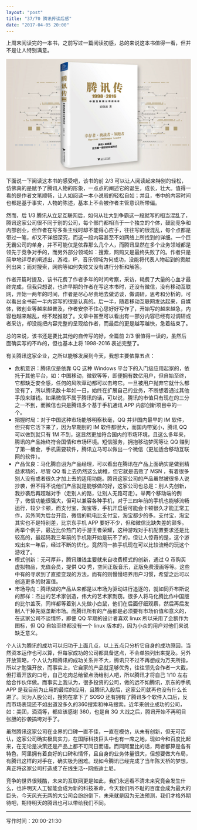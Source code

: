 ```yaml
---
layout: "post"
title: "37/70 腾讯传读后感"
date: "2017-04-05 20:00"
---
```


上周末阅读完的一本书，之前写过一篇阅读初感，总的来说这本书值得一看，但并不是让人特别满意。

![](https://raw.githubusercontent.com/noparkinghere/noparkinghere.github.io/master/img/2017-03-23-腾讯传读后初感/1.jpg)

<!-- more -->

下面说一下阅读这本书的感受吧，该书的前 2/3 可以让人阅读起来特别的轻松，仿佛真的是赋予了腾讯人物的形象，一点点的阐述它的诞生，成长，壮大。值得一看的是作者文笔顺畅，让人如阅读一本小说般的轻松自如；并且，书中的内容时间也都是基于事实，人物的陈述，基本上不会被作者主管意识所带偏。

然而，后 1/3 腾讯从立足互联网后，如何从壮大到争霸这一段就写的相当混乱了，腾讯这家公司很不同于别的公司，每个部门都相当于一个独立的个体，鼓励竞争和内部创业，但作者在写多条主线时却不能得心应手，往往写的很混乱，每个点都是带过一笔，却又不详细深究，而这一段内容甚至不如网络上所找到的详细。一个巨无霸公司的单身，并不可能仅是依靠那么几个人，而腾讯显然在多个业务领域都是领先于竞争对手的，而另外部分领域如：搜索，网购又是最终失败了的。作者只是简单地详尽的阐述出，游戏，IP，音乐领域为何成功，没能将代表人物起到的贡献列出来；而对搜索，网购等如何失败又没有进行分析和解答。

作者开篇时提及，该书花费了作者多年的时间考察，采访，耗费了大量的心血才最终完成，但我只想说，也许早期的作者在写这本书时，还没有微信，没有移动互联网，开始一两年的时间，作者是尽心尽责地去做访谈，做调研，思考和分析的，可以看出全书前一半内容写的很是认真的。后一半，随着移动互联网发达起来，自媒体，微创业等越来越普及，作者安奈不住心思好好写作了，开始写的越来越急，内容也越来越乱，经不起推敲了。文章中甚至可以看出有一部分内容已经有过调研或者采访，却没能把内容完整的呈现给作者，而最后的更是越写越快，急着结束了。

总的来说，该书还是要比其他的自传写的好，全篇前 2/3 很值得一读的，虽然后面确实写的不咋的，但也基本上将 1998-2016 表述完整了。

有关腾讯这家企业，之所以能够发展到今天，我想主要依靠五点：
- 危机意识：腾讯仅是依靠 QQ 这种 Windows 平台下的入门级应用起家的，依托于其他平台，如：中国移动，微软等等，即便拥有数亿用户，但自始至终，它都缺乏安全感，任何的风吹草动都可以击垮它。一旦被用户抛弃它就什么都没有了，所以腾讯数十年如一日，始终在扩展自己的业务，不断想着通过其他手段来赚钱。如果微信不属于腾讯的话，可以说，腾讯的市值只有现在的三分之一不到，而微信也只是腾讯多个基于手机通讯 APP 内部创新项目中的一个。
- 把握时局：对于中国这种市场能够明察秋毫，QQ 并非国内最早的 IM 软件，但只有它活下来了，因为早期别的 IM 软件都很大，而国内带宽小，腾讯 QQ 可以做到就只有 1M 不到，这显然更加符合国内的市场环境，且这么多年来，腾讯的产品始终符合国情和市场环境。短信服务，拥抱移动梦网等让 QQ 赚到了第一桶金，手机需要软件，腾讯立马可以做出一个微信（更加适合移动互联网的软件）。
- 产品优良：马化腾自诩为产品经理，可以看出在腾讯在产品上面确实是做到精益求精的，尽管 QQ 看上去仍然这么幼稚，但它就是击败了 MSN ，有着很多别人没有或者很久才加上去的适用功能。腾讯这家公司的产品虽然被很多人说抄袭，但不得不说他们产品就是能够做的好，这家公司也总是：别人先创新，我抄袭后再超越对手（走别人的路，让别人无路可走）。举两个移动端的例子，微信功能很强大，但可以兼容各种手机，对于三四年前的手机也能够流畅运行，较少卡顿，而支付宝，淘宝等，手机开启后可能会卡顿很久才能正常工作，另外同为后台开启，微信的耗电比支付宝，淘宝都少的多。支付宝，淘宝其实也不是特别差，比京东手机 APP 要好不少，但和微信比缺失差的颇多。再举个例子，最近比价热门的手游王者荣耀，这种游戏对手机配置要求还是比较高的，最起码我三年前的手机刚开始是玩不了的，但让人惊奇的是，这个游戏出来一年后，经过不断的优化，竟然同一款手机现在可以比较流畅的玩这个游戏了。
- 模式创新：无可厚非，腾讯赚钱主要就来自收费模式的创新，通过 Q 币购买虚拟物品，充值会员，提供 QQ 秀，空间正版音乐，正版免费漫画等等。这些中有的寻求到了直接变现的方法，而有的则慢慢培养用户习惯，希望之后可以创造更多的财富值。
- 市场导向：腾讯做的产品从来都是以市场为驱动进行追逐的，就如同乔布斯说的那样：杰出的艺术家创造，伟大的艺术家剽窃。很多人将马化腾比作中国版的比尔盖茨，同样都等着别人先做小白鼠，他们在后面仔细观察，然后再后发制人干掉先驱垄断市场。而腾讯所有的产品都是必须要有市场价值和意义的，在这家公司不谈情怀，即便 QQ 早期的设计者喜欢 linux 所以采用了企鹅作为图标，但 QQ 自始至终都没有一个 linux 版本的，因为小众的用户对他们来说缺乏意义。

个人认为腾讯的成功可以归功于上面几点，以上五点只分析它自身的成功原因，当然资本运作也可以算，但每家成功的公司都具备这点，不会单独列出来提及。另外开放策略，个人认为和腾讯的成功关系并不大，腾讯只不过不再想成为万夫所指，所以才勉强开放，而事实上，它自家的产品就足够优秀，往往领先合作者一大截，但打着开放的口号，自己吃肉总给留点汤给别人吧，所以腾讯才将自己 1/10 左右给合作伙伴做。而事实上我认为，很多投资的公司，做的远不如腾讯，京东的手机 APP 是我目前为止用的最烂的应用，且腾讯入股后，这家公司就再也没有什么长进了。同为入股公司，搜狗在拿下了 SOSO 还有拥有了腾讯多个软件入口后，反而市场表现还不如出道没多久的360搜索和神马搜索。近年来创业成功的公司，如：美团，滴滴等，都应该感谢 360，也是自 3Q 大战之后，腾讯开始不再明目张胆的抄袭搞垮对手了。

虽然腾讯这家公司在业界的口碑一直不佳，一直在模仿，从未有创新，但无可否认，这家公司确实极具实力，在国际科技巨头中也有一席之地，现如今和百度比起来，在无论是决策还是产品上都不可同日而语。而同阿里比的话，两者都算是各有特色，阿里拥有着良好的口碑和情怀，且自身的业务体量很大，但想要做大布局，有腾讯这样的对手在，确实极为困难。现如今腾讯已经完成了当年陈天桥的梦想，真正将这家公司打造成了在线生活--网络迪士尼。

竞争的世界很残酷，未来的互联网更是如此，我们永远看不清未来究竟会发生什么，也许明天人工智能会成为新的科技革命，今天我们所不耻的百度会成为最大的巨头，今天风光无两的大公司会纷纷倒下，未来就是因为无法预测，我们才格外期待吧，期待明天的腾讯也可以带给我们不同。

***

写作时间：20:00-21:30
